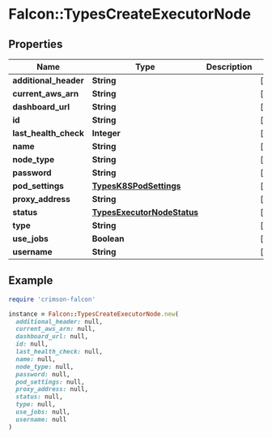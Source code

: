 # Falcon::TypesCreateExecutorNode

## Properties

| Name | Type | Description | Notes |
| ---- | ---- | ----------- | ----- |
| **additional_header** | **String** |  | [optional] |
| **current_aws_arn** | **String** |  | [optional] |
| **dashboard_url** | **String** |  | [optional] |
| **id** | **String** |  | [optional] |
| **last_health_check** | **Integer** |  | [optional] |
| **name** | **String** |  | [optional] |
| **node_type** | **String** |  | [optional] |
| **password** | **String** |  | [optional] |
| **pod_settings** | [**TypesK8SPodSettings**](TypesK8SPodSettings.md) |  | [optional] |
| **proxy_address** | **String** |  | [optional] |
| **status** | [**TypesExecutorNodeStatus**](TypesExecutorNodeStatus.md) |  | [optional] |
| **type** | **String** |  | [optional] |
| **use_jobs** | **Boolean** |  | [optional] |
| **username** | **String** |  | [optional] |

## Example

```ruby
require 'crimson-falcon'

instance = Falcon::TypesCreateExecutorNode.new(
  additional_header: null,
  current_aws_arn: null,
  dashboard_url: null,
  id: null,
  last_health_check: null,
  name: null,
  node_type: null,
  password: null,
  pod_settings: null,
  proxy_address: null,
  status: null,
  type: null,
  use_jobs: null,
  username: null
)
```

